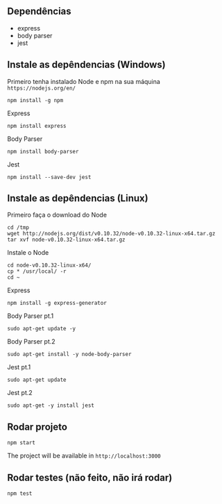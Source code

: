 ## Dependências

- express
- body parser
- jest

## Instale as depêndencias (Windows)
Primeiro tenha instalado Node e npm na sua máquina `https://nodejs.org/en/` 
```shell
npm install -g npm
```

Express
```shell
npm install express
```

Body Parser
```shell
npm install body-parser
```
Jest
```shell
npm install --save-dev jest
```

## Instale as depêndencias (Linux)

Primeiro faça o download do Node
```shell
cd /tmp
wget http://nodejs.org/dist/v0.10.32/node-v0.10.32-linux-x64.tar.gz
tar xvf node-v0.10.32-linux-x64.tar.gz
```
Instale o Node
```shell
cd node-v0.10.32-linux-x64/
cp * /usr/local/ -r
cd ~
```
Express
```shell
npm install -g express-generator
```

Body Parser pt.1
```shell
sudo apt-get update -y
```
Body Parser pt.2
```shell
sudo apt-get install -y node-body-parser
```
Jest pt.1
```shell
sudo apt-get update
```
Jest pt.2
```shell
sudo apt-get -y install jest

```

## Rodar projeto

```shell
npm start
```

The project will be available in `http://localhost:3000`

## Rodar testes (não feito, não irá rodar)

```shell
npm test
```
